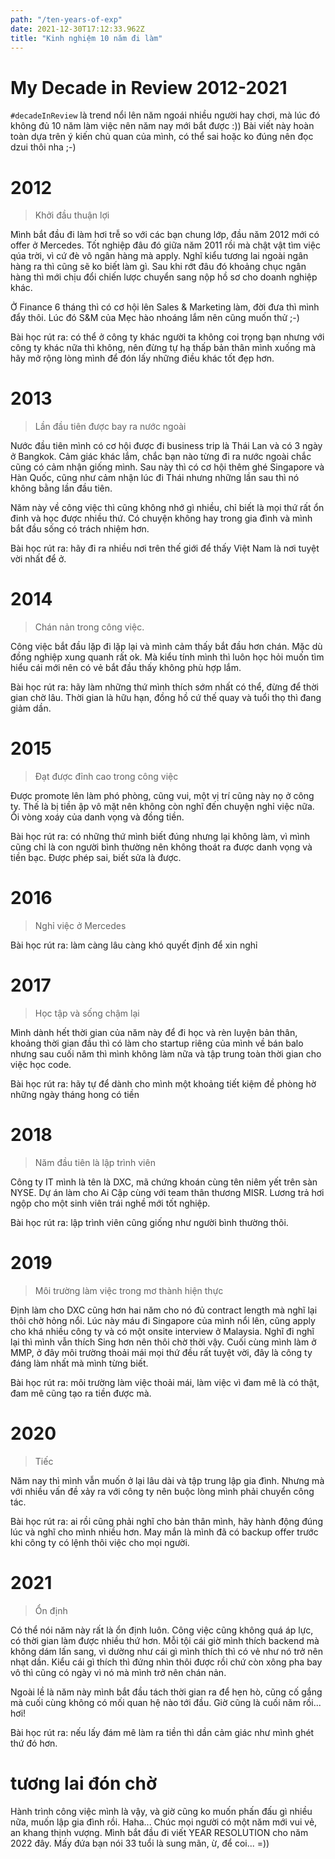 ```yaml
---
path: "/ten-years-of-exp"
date: 2021-12-30T17:12:33.962Z
title: "Kinh nghiệm 10 năm đi làm"
---
```


# My Decade in Review 2012-2021

`#decadeInReview` là trend nổi lên năm ngoái nhiều người hay chơi, mà lúc đó không đủ 10 năm làm việc nên năm nay mới bắt được :)) Bài viết này hoàn toàn dựa trên ý kiến chủ quan của mình, có thể sai hoặc ko đúng nên đọc dzui thôi nha ;-)

# 2012

> Khởi đầu thuận lợi

Mình bắt đầu đi làm hơi trễ so với các bạn chung lớp, đầu năm 2012 mới có offer ở Mercedes. Tốt nghiệp đâu đó giữa năm 2011 rồi mà chật vật tìm việc qúa trời, vì cứ đè vô ngân hàng mà apply. Nghĩ kiểu tương lai ngoài ngân hàng ra thì cũng sẽ ko biết làm gì. Sau khi rớt đâu đó khoảng chục ngân hàng thì mới chịu đổi chiến lược chuyển sang nộp hồ sơ cho doanh nghiệp khác.

Ở Finance 6 tháng thì có cơ hội lên Sales & Marketing làm, đời đưa thì mình đẩy thôi. Lúc đó S&M của Mẹc hào nhoáng lắm nên cũng muốn thử ;-)

Bài học rút ra: có thể ở công ty khác người ta không coi trọng bạn nhưng với công ty khác nữa thì không, nên đừng tự hạ thấp bản thân mình xuống mà hãy mở rộng lòng mình để đón lấy những điều khác tốt đẹp hơn.

# 2013

> Lần đầu tiên được bay ra nước ngoài

Nước đầu tiên mình có cơ hội được đi business trip là Thái Lan và có 3 ngày ở Bangkok. Cảm giác khác lắm, chắc bạn nào từng đi ra nước ngoài chắc cũng có cảm nhận giống mình. Sau này thì có cơ hội thêm ghé Singapore và Hàn Quốc, cũng như cảm nhận lúc đi Thái nhưng những lần sau thì nó không bằng lần đầu tiên.

Năm này về công việc thì cũng không nhớ gì nhiều, chỉ biết là mọi thứ rất ổn đinh và học được nhiều thứ. Có chuyện không hay trong gia đình và mình bắt đầu sống có trách nhiệm hơn.

Bài học rút ra: hãy đi ra nhiều nơi trên thế giới để thấy Việt Nam là nơi tuyệt vời nhất để ở.

# 2014

> Chán nản trong công việc.

Công việc bắt đầu lặp đi lặp lại và mình cảm thấy bắt đầu hơn chán. Mặc dù đồng nghiệp xung quanh rất ok. Mà kiểu tính mình thì luôn học hỏi muốn tìm hiểu cái mới nên có vẻ bắt đầu thấy không phù hợp lắm.

Bài học rút ra: hãy làm những thứ mình thích sớm nhất có thể, đừng để thời gian chờ lâu. Thời gian là hữu hạn, đồng hồ cứ thế quay và tuổi thọ thì đang giảm dần.

# 2015

> Đạt được đỉnh cao trong công việc

Được promote lên làm phó phòng, cũng vui, một vị trí cũng này nọ ở công ty. Thế là bị tiền ập vô mặt nên không còn nghĩ đến chuyện nghỉ việc nữa. Ôi vòng xoáy của danh vọng và đồng tiền.

Bài học rút ra: có những thứ mình biết đúng nhưng lại không làm, vì mình cũng chỉ là con người bình thường nên không thoát ra được danh vọng và tiền bạc. Được phép sai, biết sửa là được.

# 2016

> Nghỉ việc ở Mercedes

Bài học rút ra: làm càng lâu càng khó quyết định để xin nghỉ

# 2017

> Học tập và sống chậm lại

Mình dành hết thời gian của năm này để đi học và rèn luyện bản thân, khoảng thời gian đầu thì có làm cho startup riêng của mình về bán balo nhưng sau cuối năm thì mình không làm nữa và tập trung toàn thời gian cho việc học code.

Bài học rút ra: hãy tự để dành cho mình một khoảng tiết kiệm đề phòng hờ những ngày tháng hong có tiền

# 2018

> Năm đầu tiên là lập trình viên

Công ty IT mình là tên là DXC, mã chứng khoán cùng tên niêm yết trên sàn NYSE. Dự án làm cho Ai Cập cùng với team thân thương MISR. Lương trả hơi ngộp cho một sinh viên trái nghề mới tốt nghiệp.

Bài học rút ra: lập trình viên cũng giống như người bình thường thôi.

# 2019

> Môi trường làm việc trong mơ thành hiện thực

Định làm cho DXC cũng hơn hai năm cho nó đủ contract length mà nghĩ lại thôi chờ hỏng nổi. Lúc này máu đi Singapore của mình nổi lên, cũng apply cho khá nhiều công ty và có một onsite interview ở Malaysia. Nghĩ đi nghĩ lại thì mình vẫn thích Sing hơn nên thôi chờ thời vậy. Cuối cùng mình làm ở MMP, ở đây môi trường thoải mái mọi thứ đều rất tuyệt vời, đây là công ty đáng làm nhất mà mình từng biết.

Bài học rút ra: môi trường làm việc thoải mái, làm việc vì đam mê là có thật, đam mê cũng tạo ra tiền được mà.

# 2020

> Tiếc

Năm nay thì mình vẫn muốn ở lại lâu dài và tập trung lập gia đình. Nhưng mà với nhiều vấn đề xảy ra với công ty nên buộc lòng mình phải chuyển công tác.

Bài học rút ra: ai rồi cũng phải nghĩ cho bản thân mình, hãy hành động đúng lúc và nghĩ cho mình nhiều hơn. May mắn là mình đã có backup offer trước khi công ty có lệnh thôi việc cho mọi người.

# 2021

> Ổn định

Có thể nói năm này rất là ổn định luôn. Công việc cũng không quá áp lực, có thời gian làm được nhiều thứ hơn. Mỗi tội cái giờ mình thích backend mà không dám lấn sang, vì dường như cái gì mình thích thì có vẻ như nó trở nên nhạt dần. Kiểu cái gì thích thì đứng nhìn thôi được rồi chứ còn xông pha bay vô thì cũng có ngày vì nó mà mình trở nên chán nản.

Ngoài lề là năm này mình bắt đầu tách thời gian ra để hẹn hò, cũng cố gắng mà cuối cùng không có mối quan hệ nào tới đầu. Giờ cũng là cuối năm rồi... hơi!

Bài học rút ra: nếu lấy đám mê làm ra tiền thì dần cảm giác như mình ghét thứ đó hơn.

# tương lai đón chờ

Hành trình công việc mình là vậy, và giờ cũng ko muốn phấn đấu gì nhiều nữa, muốn lập gia đình rồi. Haha... Chúc mọi người có một năm mới vui vẻ, an khang thịnh vượng. Mình bắt đầu đi viết YEAR RESOLUTION cho năm 2022 đây. Mấy đứa bạn nói 33 tuổi là sung mãn, ừ, để coi... =))
